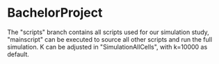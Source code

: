 # BachelorProject
The "scripts" branch contains all scripts used for our simulation study, "mainscript" can be executed to source all other scripts and run the full simulation. K can be adjusted in "SimulationAllCells", with k=10000 as default.
